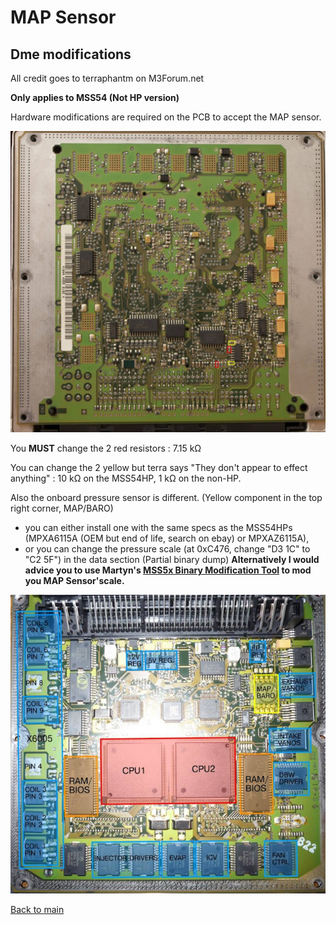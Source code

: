 # MAP Sensor

## Dme modifications

All credit goes to terraphantm on M3Forum.net

**Only applies to MSS54 (Not HP version)**

Hardware modifications are required on the PCB to accept the MAP sensor.

![map_res](/pictures/map_resistors.jpg)

You **MUST** change the 2 red resistors :  7.15 kΩ

You can change the 2 yellow but terra says "They don't appear to effect anything" : 10 kΩ on the MSS54HP, 1 kΩ on the non-HP.

Also the onboard pressure sensor is different. (Yellow component in the top right corner, MAP/BARO)
- you can either install one with the same specs as the MSS54HPs (MPXA6115A (OEM but end of life, search on ebay) or MPXAZ6115A),
- or you can change the pressure scale (at 0xC476, change "D3 1C" to "C2 5F") in the data section (Partial binary dump) **Alternatively I would advice you to use Martyn's
[MSS5x Binary Modification Tool](https://www.ecuworx.co.uk/downloads/) to mod you MAP Sensor'scale.**

![MSS54](/pictures/MSS54_detail.png)

[Back to main](/README.mkd)
